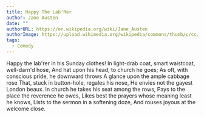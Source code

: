 ```yaml
---
title: Happy The Lab'Rer
author: Jane Austen
date: ""
authorURL: https://en.wikipedia.org/wiki/Jane_Austen
authorImage: https://upload.wikimedia.org/wikipedia/commons/thumb/c/cc/CassandraAusten-JaneAusten%28c.1810%29_hires.jpg/500px-CassandraAusten-JaneAusten%28c.1810%29_hires.jpg
tags:
  - Comedy
---
```

Happy the lab'rer in his Sunday clothes!
In light-drab coat, smart waistcoat, well-darn'd hose,
And hat upon his head, to church he goes;
As oft, with conscious pride, he downward throws
A glance upon the ample cabbage rose
That, stuck in button-hole, regales his nose,
He envies not the gayest London beaux.
In church he takes his seat among the rows,
Pays to the place the reverence he owes,
Likes best the prayers whose meaning least he knows,
Lists to the sermon in a softening doze,
And rouses joyous at the welcome close.
